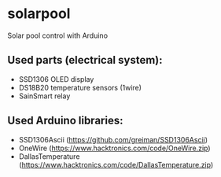 # solarpool
Solar pool control with Arduino

## Used parts (electrical system):
*  SSD1306 OLED display
*  DS18B20 temperature sensors (1wire)
*  SainSmart relay

## Used Arduino libraries:
*  SSD1306Ascii (https://github.com/greiman/SSD1306Ascii)
*  OneWire (https://www.hacktronics.com/code/OneWire.zip)
*  DallasTemperature (https://www.hacktronics.com/code/DallasTemperature.zip)
